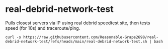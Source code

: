 # real-debrid-network-test
Pulls closest servers via IP using real debrid speedtest site, then tests speed (for 10s) and traceroute/ping.
```
curl -s https://raw.githubusercontent.com/Reasonable-Grape2698/real-debrid-network-test/refs/heads/main/real-debrid-network-test.sh | bash
```

